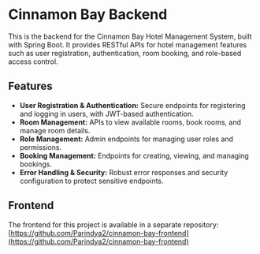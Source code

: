 # Cinnamon Bay Backend

This is the backend for the Cinnamon Bay Hotel Management System, built with Spring Boot.
It provides RESTful APIs for hotel management features such as user registration, authentication, room booking, and role-based access control.

## Features

- **User Registration & Authentication:** Secure endpoints for registering and logging in users, with JWT-based authentication.
- **Room Management:** APIs to view available rooms, book rooms, and manage room details.
- **Role Management:** Admin endpoints for managing user roles and permissions.
- **Booking Management:** Endpoints for creating, viewing, and managing bookings.
- **Error Handling & Security:** Robust error responses and security configuration to protect sensitive endpoints.


## Frontend

The frontend for this project is available in a separate repository:
[https://github.com/Parindya2/cinnamon-bay-frontend](https://github.com/Parindya2/cinnamon-bay-frontend)
